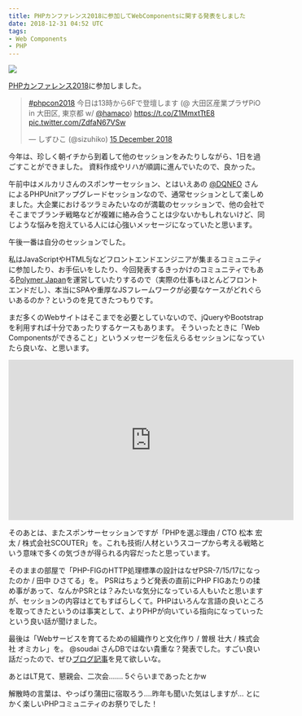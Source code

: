 ```yaml
---
title: PHPカンファレンス2018に参加してWebComponentsに関する発表をしました
date: 2018-12-31 04:52 UTC
tags:
- Web Components
- PHP
---
```


![](http://phpcon.php.gr.jp/2018/dist/img/logo.svg)


[PHPカンファレンス2018](http://phpcon.php.gr.jp/2018/)に参加しました。

<blockquote class="twitter-tweet" data-lang="en-gb"><p lang="ja" dir="ltr"><a href="https://twitter.com/hashtag/phpcon2018?src=hash&amp;ref_src=twsrc%5Etfw">#phpcon2018</a> 今日は13時から6Fで登壇します (@ 大田区産業プラザPiO in 大田区, 東京都 w/ <a href="https://twitter.com/hamaco?ref_src=twsrc%5Etfw">@hamaco</a>) <a href="https://t.co/Z1MmxtTtE8">https://t.co/Z1MmxtTtE8</a> <a href="https://t.co/ZdfaN67VSw">pic.twitter.com/ZdfaN67VSw</a></p>&mdash; しずひこ (@sizuhiko) <a href="https://twitter.com/sizuhiko/status/1073752856258330625?ref_src=twsrc%5Etfw">15 December 2018</a></blockquote>
<script async src="https://platform.twitter.com/widgets.js" charset="utf-8"></script>

今年は、珍しく朝イチから到着して他のセッションをみたりしながら、1日を過ごすことができました。
資料作成やリハが順調に進んでいたので、良かった。

午前中はメルカリさんのスポンサーセッション、とはいえあの [@DQNEO](https://twitter.com/dqneo) さんによるPHPUnitアップグレードセッションなので、通常セッションとして楽しめました。大企業におけるツラミみたいなのが満載のセッッションで、他の会社でそこまでブランチ戦略などが複雑に絡み合うことは少ないかもしれないけど、同じような悩みを抱えている人には心強いメッセージになっていたと思います。

午後一番は自分のセッションでした。

<script async class="speakerdeck-embed" data-id="99342c3f8bcc4e818bd98a0014f0a7dc" data-ratio="1.33333333333333" src="//speakerdeck.com/assets/embed.js"></script>

私はJavaScriptやHTML5jなどフロントエンドエンジニアが集まるコミュニティに参加したり、お手伝いをしたり、今回発表するきっかけのコミュニティでもある[Polymer Japan](https://polymer-jp.org/)を運営していたりするので（実際の仕事もほとんどフロントエンドだし）、本当にSPAや重厚なJSフレームワークが必要なケースがどれぐらいあるのか？というのを見てきたつもりです。

まだ多くのWebサイトはそこまでを必要としていないので、jQueryやBootstrapを利用すれば十分であったりするケースもあります。
そういったときに「Web Componentsができること」というメッセージを伝えらるセッションになっていたら良いな、と思います。

<iframe width="560" height="315" src="https://www.youtube.com/embed/b_EW-ILQ9gM?start=1513" frameborder="0" allow="accelerometer; autoplay; encrypted-media; gyroscope; picture-in-picture" allowfullscreen></iframe>

そのあとは、またスポンサーセッションですが「PHPを選ぶ理由 / CTO 松本 宏太 / 株式会社SCOUTER」を。これも技術/人材というスコープから考える戦略という意味で多くの気づきが得られる内容だったと思っています。

そのままの部屋で「PHP-FIGのHTTP処理標準の設計はなぜPSR-7/15/17になったのか / 田中 ひさてる」を。
PSRはちょうど発表の直前にPHP FIGあたりの揉め事があって、なんかPSRとは？みたいな気分になっている人もいたと思いますが、セッションの内容はとてもすばらしくて。PHPはいろんな言語の良いところを取ってきたというのは事実として、よりPHPが向いている指向になっていったという良い話が聞けました。

最後は「Webサービスを育てるための組織作りと文化作り / 曽根 壮大 / 株式会社 オミカレ」を。
@soudai さんDBではない貴重な？発表でした。すごい良い話だったので、ぜひ[ブログ記事](https://soudai.hatenablog.com/entry/2018/12/15/141456)を見て欲しいな。

あとはLT見て、懇親会、二次会....... 5ぐらいまであったとかw

解散時の言葉は、やっぱり蒲田に宿取ろう....昨年も聞いた気はしますが...
とにかく楽しいPHPコミュニティのお祭りでした！
